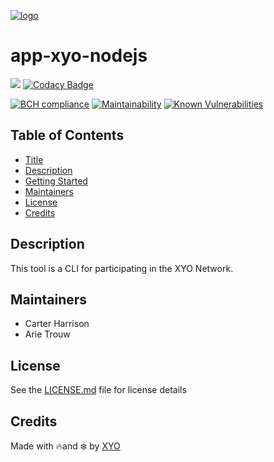 [logo]: https://cdn.xy.company/img/brand/XYO_full_colored.png

[![logo]](https://xyo.network)

# app-xyo-nodejs

![](https://github.com/XYOracleNetwork/app-xyo-nodejs/workflows/CI/badge.svg)
[![Codacy Badge](https://api.codacy.com/project/badge/Grade/1f31c7fa87694b8eab91a2d71f74b697)](https://www.codacy.com/app/arietrouw/app-xyo-nodejs?utm_source=github.com&utm_medium=referral&utm_content=XYOracleNetwork/app-xyo-nodejs&utm_campaign=Badge_Grade)

[![BCH compliance](https://bettercodehub.com/edge/badge/XYOracleNetwork/app-xyo-nodejs?branch=master)](https://bettercodehub.com/)
[![Maintainability](https://api.codeclimate.com/v1/badges/a99a88d28ad37a79dbf6/maintainability)](https://codeclimate.com/github/XYOracleNetwork/app-xyo-nodejs/maintainability) [![Known Vulnerabilities](https://snyk.io/test/github/XYOracleNetwork/app-xyo-nodejs/badge.svg)](https://snyk.io/test/github/XYOracleNetwork/app-xyo-nodejs)

## Table of Contents

-   [Title](#app-xyo-nodejs)
-   [Description](#description)
-   [Getting Started](#getting-started)
-   [Maintainers](#maintainers)
-   [License](#license)
-   [Credits](#credits)

## Description

This tool is a CLI for participating in the XYO Network.

## Maintainers

-   Carter Harrison
-   Arie Trouw

## License

See the [LICENSE.md](LICENSE) file for license details

## Credits

Made with 🔥and ❄️ by [XYO](https://www.xyo.network)
